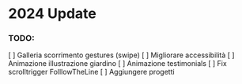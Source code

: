 # 2024 Update

### TODO:
[ ] Galleria scorrimento gestures (swipe)
[ ] Migliorare accessibilità
[ ] Animazione illustrazione giardino
[ ] Animazione testimonials
[ ] Fix scrolltrigger FolllowTheLine
[ ] Aggiungere progetti